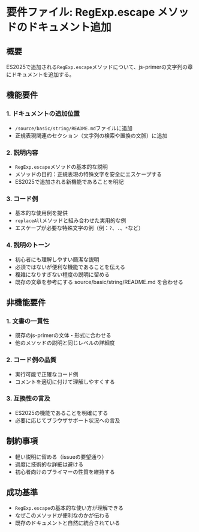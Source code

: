 # 要件ファイル: RegExp.escape メソッドのドキュメント追加

## 概要
ES2025で追加される`RegExp.escape`メソッドについて、js-primerの文字列の章にドキュメントを追加する。

## 機能要件

### 1. ドキュメントの追加位置
- `/source/basic/string/README.md`ファイルに追加
- 正規表現関連のセクション（文字列の検索や置換の文脈）に追加

### 2. 説明内容
- `RegExp.escape`メソッドの基本的な説明
- メソッドの目的：正規表現の特殊文字を安全にエスケープする
- ES2025で追加される新機能であることを明記

### 3. コード例
- 基本的な使用例を提供
- `replaceAll`メソッドと組み合わせた実用的な例
- エスケープが必要な特殊文字の例（例：`?`、`.`、`*`など）

### 4. 説明のトーン
- 初心者にも理解しやすい簡潔な説明
- 必須ではないが便利な機能であることを伝える
- 複雑になりすぎない程度の説明に留める
- 既存の文章を参考にする source/basic/string/README.md を合わせる

## 非機能要件

### 1. 文書の一貫性
- 既存のjs-primerの文体・形式に合わせる
- 他のメソッドの説明と同じレベルの詳細度

### 2. コード例の品質
- 実行可能で正確なコード例
- コメントを適切に付けて理解しやすくする

### 3. 互換性の言及
- ES2025の機能であることを明確にする
- 必要に応じてブラウザサポート状況への言及

## 制約事項
- 軽い説明に留める（issueの要望通り）
- 過度に技術的な詳細は避ける
- 初心者向けのプライマーの性質を維持する

## 成功基準
- `RegExp.escape`の基本的な使い方が理解できる
- なぜこのメソッドが便利なのかが伝わる
- 既存のドキュメントと自然に統合されている
